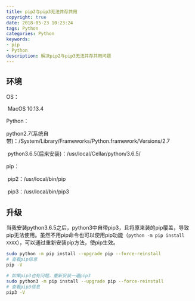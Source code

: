 ```yaml
---
title: pip2与pip3无法并存共用
copyright: true
date: 2018-05-23 10:23:24
tags: Python
categories: Python
keywords: 
- pip
- Python
description: 解决pip2与pip3无法并存共用问题
---
```


## 环境

OS：

​	MacOS 10.13.4

Python：

​	python2.7(系统自带)：/System/Library/Frameworks/Python.framework/Versions/2.7

​	python3.6.5(后来安装)：/usr/local/Cellar/python/3.6.5/

pip：

​	pip2：/usr/local/bin/pip

​	pip3：/usr/local/bin/pip3

## 升级

​	当我安装python3.6.5之后，python3中自带pip3，且将原来装的pip覆盖，导致pip无法使用。虽然不用pip命令也可以使用pip功能（`python -m pip install XXXX`），可以通过重新安装pip方法，使pip生效。

```bash
sudo python -m pip install --upgrade pip --force-reinstall
# 查看pip信息
pip -V

# 如果pip3也有问题，重新安装一遍pip3
sudo python3 -m pip install --upgrade pip --force-reinstall
# 查看pip3信息
pip3 -V
```

​	

